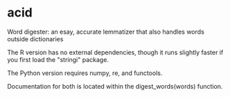 # acid
Word digester: an esay, accurate lemmatizer that also handles words outside dictionaries

The R version has no external dependencies, though it runs slightly faster if you first load the "stringi" package. 

The Python version requires numpy, re, and functools. 

Documentation for both is located within the digest_words(words) function. 

